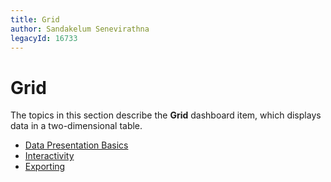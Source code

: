 ```yaml
---
title: Grid
author: Sandakelum Senevirathna
legacyId: 16733
---
```

# Grid
The topics in this section describe the **Grid** dashboard item, which displays data in a two-dimensional table.
* [Data Presentation Basics](grid/data-presentation-basics.md)
* [Interactivity](grid/interactivity.md)
* [Exporting](grid/exporting.md)
